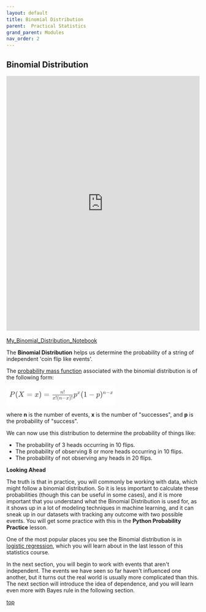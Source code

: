 ```yaml
---
layout: default
title: Binomial Distribution
parent:  Practical Statistics
grand_parent: Modules
nav_order: 2
---
```

## Binomial Distribution

<iframe width="100%" height="664" src="https://www.youtube.com/embed/9gjCYs8f_PU" title="YouTube video player" frameborder="0" allow="accelerometer; autoplay; clipboard-write; encrypted-media; gyroscope; picture-in-picture" allowfullscreen></iframe>

[My_Binomial_Distribution_Notebook](https://nbviewer.jupyter.org/github/m-soro/Data_Analyst/blob/main/modules/practical_statistics/Binomial_Distribution.ipynb)

The **Binomial Distribution** helps us determine the probability of a string of independent 'coin flip like events'.

The [probability mass function](https://en.wikipedia.org/wiki/Probability_mass_function) associated with the binomial distribution is of the following form:

![formula](modules/practical_statistics/formula.png)

where **n** is the number of events, **x** is the number of "successes", and **p** is the probability of "success".

We can now use this distribution to determine the probability of things like:

* The probability of 3 heads occurring in 10 flips.
* The probability of observing 8 or more heads occurring in 10 flips.
* The probability of not observing any heads in 20 flips.

**Looking Ahead**

The truth is that in practice, you will commonly be working with data, which might follow a binomial distribution. So it is less important to calculate these probabilities (though this can be useful in some cases), and it is more important that you understand what the Binomial Distribution is used for, as it shows up in a lot of modeling techniques in machine learning, and it can sneak up in our datasets with tracking any outcome with two possible events. You will get some practice with this in the **Python Probability Practice** lesson.

One of the most popular places you see the Binomial distribution is in [logistic regression](https://en.wikipedia.org/wiki/Logistic_regression), which you will learn about in the last lesson of this statistics course.

In the next section, you will begin to work with events that aren't independent. The events we have seen so far haven't influenced one another, but it turns out the real world is usually more complicated than this. The next section will introduce the idea of dependence, and you will learn even more with Bayes rule in the following section.

[top](#)
